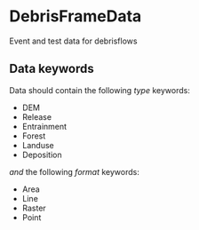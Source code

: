 # DebrisFrameData
Event and test data for debrisflows

## Data keywords
Data should contain the following *type* keywords:
- DEM
- Release
- Entrainment
- Forest
- Landuse
- Deposition

*and* the following *format* keywords:
- Area
- Line
- Raster
- Point


